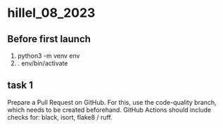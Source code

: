 # hillel_08_2023

## Before first launch
1. python3 -m venv env
2. . env/bin/activate

## task 1 
Prepare a Pull Request on GitHub. For this, use the code-quality branch, which needs to be created beforehand. GitHub Actions should include checks for: black, isort, flake8 / ruff.

